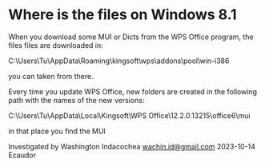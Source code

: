 # Where is the files on Windows 8.1

When you download some MUI or Dicts from the WPS Office program, the files files are downloaded in:

C:\Users\Tu\AppData\Roaming\kingsoft\wps\addons\pool\win-i386

you can taken from there.

Every time you update WPS Office, new folders are created in the following path with the names of the new versions:

C:\Users\Tu\AppData\Local\Kingsoft\WPS Office\12.2.0.13215\office6\mui

in that place you find the MUI

Investigated by Washington Indacochea
wachin.id@gmail.com
2023-10-14 Ecaudor


